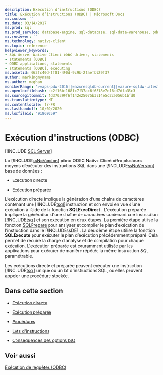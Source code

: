 ```yaml
---
description: Exécution d'instructions (ODBC)
title: Exécution d’instructions (ODBC) | Microsoft Docs
ms.custom: ''
ms.date: 03/14/2017
ms.prod: sql
ms.prod_service: database-engine, sql-database, sql-data-warehouse, pdw
ms.reviewer: ''
ms.technology: native-client
ms.topic: reference
helpviewer_keywords:
- SQL Server Native Client ODBC driver, statements
- statements [ODBC]
- ODBC applications, statements
- statements [ODBC], executing
ms.assetid: 063fc40d-ff81-490d-9c9b-2faefb729f37
author: markingmyname
ms.author: maghan
monikerRange: '>=aps-pdw-2016||=azuresqldb-current||=azure-sqldw-latest||>=sql-server-2016||=sqlallproducts-allversions||>=sql-server-linux-2017||=azuresqldb-mi-current'
ms.openlocfilehash: cc2f16bf168fc7f37ac6f6518e7e16cd7dfa35c3
ms.sourcegitcommit: 4d370399f6f142e25075b3714e5c2ce056b1bfd0
ms.translationtype: MT
ms.contentlocale: fr-FR
ms.lasthandoff: 10/09/2020
ms.locfileid: "91869359"
---
```

# <a name="executing-statements-odbc"></a>Exécution d'instructions (ODBC)
[!INCLUDE [SQL Server](../../../includes/applies-to-version/sql-asdb-asdbmi-asa-pdw.md)]

  Le [!INCLUDE[ssNoVersion](../../../includes/ssnoversion-md.md)] pilote ODBC Native Client offre plusieurs moyens d’exécuter des instructions SQL dans une [!INCLUDE[ssNoVersion](../../../includes/ssnoversion-md.md)] base de données :  
  
-   Exécution directe  
  
-   Exécution préparée  
  
 L’exécution directe implique la génération d’une chaîne de caractères contenant une [!INCLUDE[tsql](../../../includes/tsql-md.md)] instruction et son envoi en vue d’une exécution à l’aide de la fonction **SQLExecDirect** . L'exécution préparée implique la génération d'une chaîne de caractères contenant une instruction [!INCLUDE[tsql](../../../includes/tsql-md.md)] et son exécution en deux étapes. La première étape utilise la fonction [SQLPrepare](../../../odbc/reference/syntax/sqlprepare-function.md) pour analyser et compiler le plan d’exécution de l’instruction dans le [!INCLUDE[ssDE](../../../includes/ssde-md.md)] . La deuxième étape utilise la fonction **SQLExecute** pour exécuter le plan d’exécution précédemment préparé. Cela permet de réduire la charge d'analyse et de compilation pour chaque exécution. L'exécution préparée est couramment utilisée par les applications pour exécuter de manière répétée la même instruction SQL paramétrable.  
  
 Les exécutions directe et préparée peuvent exécuter une instruction [!INCLUDE[tsql](../../../includes/tsql-md.md)] unique ou un lot d'instructions SQL, ou elles peuvent appeler une procédure stockée.  
  
## <a name="in-this-section"></a>Dans cette section  
  
-   [Exécution directe](../../../relational-databases/native-client-odbc-queries/executing-statements/direct-execution.md)  
  
-   [Exécution préparée](../../../relational-databases/native-client-odbc-queries/executing-statements/prepared-execution.md)  
  
-   [Procédures](../../../relational-databases/native-client-odbc-queries/executing-statements/procedures.md)  
  
-   [Lots d'instructions](../../../relational-databases/native-client-odbc-queries/executing-statements/batches-of-statements.md)  
  
-   [Conséquences des options ISO](../../../relational-databases/native-client-odbc-queries/executing-statements/effects-of-iso-options.md)  
  
## <a name="see-also"></a>Voir aussi  
 [Exécution de requêtes &#40;ODBC&#41;](../../../relational-databases/native-client-odbc-queries/executing-queries-odbc.md)  
  
